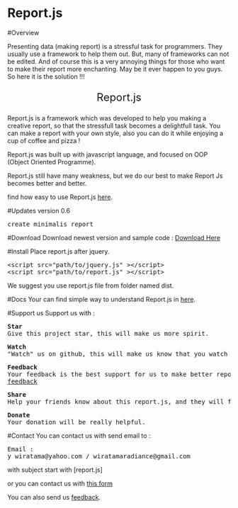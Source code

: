 Report.js
=========
#Overview

<p>Presenting data (making report) is a stressful task for programmers. They usually use a framework to help them out. But, many of frameworks can not be edited. And of course this is a very annoying things for those who want to  make their report more enchanting. May be it  ever happen to you guys. 
So here it is the solution !!! </p>
<p style="font-size:24px; text-align:center;">Report.js </p>
<p>Report.js is a framework which was developed to help you making a creative report, so that the  stressfull task becomes a delightfull task.  You can make a report with your own style,  also you can do it while enjoying a cup of coffee and pizza ! </p>
<p>Report.js was built up with javascript language, and focused on OOP (Object Oriented Programme).</P>
<p>Report.js still have many weakness, but we do our best to make Report Js becomes better and better. </p>
find how easy to use Report.js <a href="https://github.com/yozawiratama/report.js/wiki/Welcome-to-Report.js!">here</a>. 

#Updates
version 0.6
<pre>
create minimalis report
</pre>

#Download
Download newest version and sample code :
<a href="https://github.com/yozawiratama/report.js/archive/master.zip">Download Here</a>

#Install
Place report.js after jquery.
<pre>&lt;script src="path/to/jquery.js" &gt;&lt;/script&gt;
&lt;script src="path/to/report.js" &gt;&lt;/script&gt;</pre>
We suggest you use report.js file from folder named dist.

#Docs
Your can find simple way to understand Report.js in <a href="https://github.com/yozawiratama/report.js/wiki/">here</a>.

#Support us
Support us with :
<pre>
<b>Star</b>
Give this project star, this will make us more spirit. 
</pre>
<pre>
<b>Watch</b>
"Watch" us on github, this will make us know that you watch us wait for better report.js. 
</pre>
<pre>
<b>Feedback</b>
Your feedback is the best support for us to make better report.js.
<a href="https://docs.google.com/forms/d/1Xz9tY47aGu2A2JFEwOCjrxtNsVjC0S74yI78bIkXG7k/viewform">feedback</a>
</pre>
<pre>
<b>Share</b>
Help your friends know about this report.js, and they will finish their jobs with smile.
</pre>
<pre>
<b>Donate</b>
Your donation will be really helpful. 
</pre>
#Contact
You can contact us with send email to :
<pre>
Email : 
y_wiratama@yahoo.com / wiratamaradiance@gmail.com
</pre>
with subject start with [report.js]


or you can contact us with <a href="https://docs.google.com/forms/d/1p6taVhkzvFdVipJSGAP-Zwde99QGlSXgdkXK64uQ-WE/viewform">this form</a>

You can also send us <a href="https://docs.google.com/forms/d/1Xz9tY47aGu2A2JFEwOCjrxtNsVjC0S74yI78bIkXG7k/viewform">feedback</a>.
